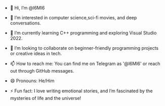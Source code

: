 - 👋 Hi, I’m @l6Ml6
  
- 👀 I’m interested in computer science,sci-fi movies, and deep conversations.
   
- 🌱 I’m currently learning C++ programming and exploring Visual Studio 2022.
  
- 💞️ I’m looking to collaborate on beginner-friendly programming projects or creative ideas in tech.
   
- 📫 How to reach me: You can find me on Telegram as '@l6Ml6' or reach out through GitHub messages.
  
- 😄 Pronouns: He/Him
  
- ⚡ Fun fact: I love writing emotional stories, and I’m fascinated by the mysteries of life and the universe!
